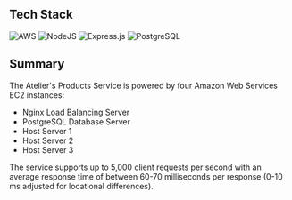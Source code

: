 ## Tech Stack
![AWS](https://img.shields.io/badge/Amazon_AWS-FF9900?style=for-the-badge&logo=amazonaws&logoColor=white)
![NodeJS](https://img.shields.io/badge/node.js-6DA55F?style=for-the-badge&logo=node.js&logoColor=white)
![Express.js](https://img.shields.io/badge/express.js-%23404d59.svg?style=for-the-badge&logo=express&logoColor=%2361DAFB)
![PostgreSQL](https://img.shields.io/badge/PostgreSQL-316192?style=for-the-badge&logo=postgresql&logoColor=white)

## Summary

The Atelier's Products Service is powered by four Amazon Web Services EC2 instances:
- Nginx Load Balancing Server
- PostgreSQL Database Server
- Host Server 1
- Host Server 2
- Host Server 3

The service supports up to 5,000 client requests per second with an average response time of between 60-70 milliseconds per response (0-10 ms adjusted for locational differences).
